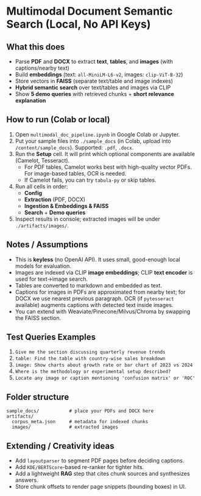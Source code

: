 
# Multimodal Document Semantic Search (Local, No API Keys)

## What this does
- Parse **PDF** and **DOCX** to extract **text**, **tables**, and **images** (with captions/nearby text)
- Build **embeddings** (text: `all-MiniLM-L6-v2`, images: `clip-ViT-B-32`)
- Store vectors in **FAISS** (separate text/table and image indexes)
- **Hybrid semantic search** over text/tables and images via CLIP
- Show **5 demo queries** with retrieved chunks + **short relevance explanation**

## How to run (Colab or local)
1. Open `multimodal_doc_pipeline.ipynb` in Google Colab or Jupyter.
2. Put your sample files into `./sample_docs` (in Colab, upload into `/content/sample_docs`). Supported: `.pdf`, `.docx`.
3. Run the **Setup** cell. It will print which optional components are available (Camelot, Tesseract).
   - For PDF tables, Camelot works best with high-quality vector PDFs. For image-based tables, OCR is needed.
   - If Camelot fails, you can try `tabula-py` or skip tables.
4. Run all cells in order:
   - **Config**
   - **Extraction** (PDF, DOCX)
   - **Ingestion & Embeddings & FAISS**
   - **Search** + **Demo queries**
5. Inspect results in console; extracted images will be under `./artifacts/images/`.

## Notes / Assumptions
- This is **keyless** (no OpenAI API). It uses small, good-enough local models for evaluation.
- Images are indexed via CLIP **image embeddings**; CLIP **text encoder** is used for text→image search.
- Tables are converted to markdown and embedded as text.
- Captions for images in PDFs are approximated from nearby text; for DOCX we use nearest previous paragraph. OCR (if `pytesseract` available) augments captions with detected text inside images.
- You can extend with Weaviate/Pinecone/Milvus/Chroma by swapping the FAISS section.

## Test Queries Examples
1. `Give me the section discussing quarterly revenue trends`
2. `table: Find the table with country-wise sales breakdown`
3. `image: Show charts about growth rate or bar chart of 2023 vs 2024`
4. `Where is the methodology or experimental setup described?`
5. `Locate any image or caption mentioning 'confusion matrix' or 'ROC'`

## Folder structure
```
sample_docs/           # place your PDFs and DOCX here
artifacts/
  corpus_meta.json     # metadata for indexed chunks
  images/              # extracted images
```

## Extending / Creativity ideas
- Add `layoutparser` to segment PDF pages before deciding captions.
- Add `KDE/BERTScore`-based re-ranker for tighter hits.
- Add a lightweight **RAG** step that cites chunk sources and synthesizes answers.
- Store chunk offsets to render page snippets (bounding boxes) in UI.

